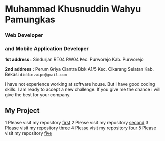
# Muhammad Khusnuddin Wahyu Pamungkas
### Web Developer 
### and Mobile Application Developer 
**1st address :** Sindurjan RT04 RW04 Kec. Purworejo Kab. Purworejo

**2nd address :** Perum Griya Ciantra Blok A1/5 Kec. Cikarang Selatan Kab. Bekasi
  `diddin.wipe@gmail.com`

i have not experience working at software house. But i have good coding skills. I am ready to accept a new challenge. If you give me the chance i will give the best for your company.



## My Project

   1 Please visit my repository [first](project/first)
   2 Please visit my repository [second](project/second)
   3 Please visit my repository [three](project/three)
   4 Please visit my repository [four](project/four)
   5 Please visit my repository [five](project/five)
   
   
